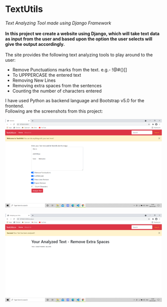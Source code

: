 # TextUtils
*Text Analyzing Tool made using Django Framework*
<br><br>
**In this project we create a website using Django, which will take text data as input from the user and based upon the option the user selects will give the output accordingly.**
<br><br>
The site provides the following text analyzing tools to play around to the user:
<ul>
<li>Remove Punctuations marks from the text. e.g.- !@#{}[]</li>
<li>To UPPPERCASE the entered text </li>
<li>Removing New Lines</li>
<li>Removing extra spaces from the sentences</li>
<li>Counting the number of characters entered</li>
</ul>

I have used Python as backend language and Bootstrap v5.0 for the frontend.
<br>Following are the screenshots from this project:<br><br>
<img src="https://raw.githubusercontent.com/Abhushan01/TextUtils/main/img_1.PNG" alt="Home Page"><br><br>
<img src="https://raw.githubusercontent.com/Abhushan01/TextUtils/main/img_2.PNG" alt="Output Page">
